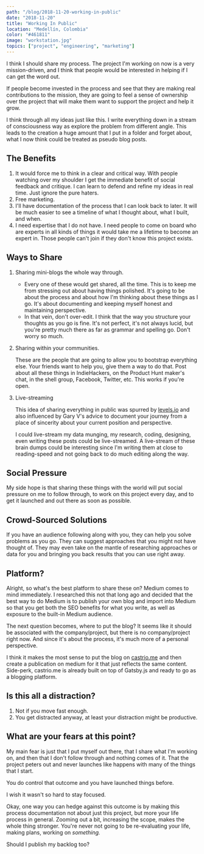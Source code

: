 ```yaml
---
path: "/blog/2018-11-20-working-in-public"
date: "2018-11-20"
title: "Working In Public"
location: "Medellín, Colombia"
color: "#461811"
image: "workstation.jpg"
topics: ["project", "engineering", "marketing"]
---
```


I think I should share my process. The project I'm working on now is a very mission-driven, and I think that people would be interested in helping if I can get the word out.

If people become invested in the process and see that they are making real contributions to the mission, they are going to feel a sense of ownership over the project that will make them want to support the project and help it grow.

I think through all my ideas just like this. I write everything down in a stream of consciousness way as explore the problem from different angle. This leads to the creation a huge amount that I put in a folder and forget about, what I now think could be treated as pseudo blog posts.

## The Benefits

1. It would force me to think in a clear and critical way. With people watching over my shoulder I get the immediate benefit of social feedback and critique. I can learn to defend and refine my ideas in real time. Just ignore the pure haters.
2. Free marketing. 
3. I'll have documentation of the process that I can look back to later. It will be much easier to see a timeline of what I thought about, what I built, and when.
4. I need expertise that I do not have. I need people to come on board who are experts in all kinds of things it would take me a lifetime to become an expert in. Those people can't join if they don't know this project exists.

## Ways to Share

1. Sharing mini-blogs the whole way through.
    - Every one of these would get shared, all the time. This is to keep me from stressing out about having things polished. It's going to be about the process and about how I'm thinking about these things as I go. It's about documenting and keeping myself honest and maintaining perspective.
    - In that vein, don't over-edit. I think that the way you structure your thoughts as you go is fine. It's not perfect, it's not always lucid, but you're pretty much there as far as grammar and spelling go. Don't worry so much.
2. Sharing within your communities.

    These are the people that are going to allow you to bootstrap everything else. Your friends want to help you, give them a way to do that. Post about all these things in IndieHackers, on the Product Hunt maker's chat, in the shell group, Facebook, Twitter, etc. This works if you're open.

3. Live-streaming

    This idea of sharing everything in public was spurred by [levels.io](http://levels.io) and also influenced by Gary V's advice to document your journey from a place of sincerity about your current position and perspective.

    I could live-stream my data munging, my research, coding, designing, even writing these posts could be live-streamed. A live-stream of these brain dumps could be interesting since I'm writing them at close to reading-speed and not going back to do much editing along the way.

## Social Pressure

My side hope is that sharing these things with the world will put social pressure on me to follow through, to work on this project every day, and to get it launched and out there as soon as possible.

## Crowd-Sourced Solutions

If you have an audience following along with you, they can help you solve problems as you go. They can suggest approaches that you might not have thought of. They may even take on the mantle of researching approaches or data for you and bringing you back results that you can use right away.

## Platform?

Alright, so what's the best platform to share these on? Medium comes to mind immediately. I researched this not that long ago and decided that the best way to do Medium is to publish your own blog and import into Medium so that you get both the SEO benefits for what you write, as well as exposure to the built-in Medium audience.

The next question becomes, where to put the blog? It seems like it should be associated with the company/project, but there is no company/project right now. And since it's about the process, it's much more of a personal perspective.

I think it makes the most sense to put the blog on [castrio.me](http://castrio.me) and then create a publication on medium for it that just reflects the same content. Side-perk, castrio.me is already built on top of Gatsby.js and ready to go as a blogging platform.

## Is this all a distraction?

1. Not if you move fast enough.
2. You get distracted anyway, at least your distraction might be productive.

## What are your fears at this point?

My main fear is just that I put myself out there, that I share what I'm working on, and then that I don't follow through and nothing comes of it. That the project peters out and never launches like happens with many of the things that I start.

You do control that outcome and you have launched things before.

I wish it wasn't so hard to stay focused.

Okay, one way you can hedge against this outcome is by making this process documentation not about just this project, but more your life process in general. Zooming out a bit, increasing the scope, makes the whole thing stronger. You're never not going to be re-evaluating your life, making plans, working on *something.*

Should I publish my backlog too?
